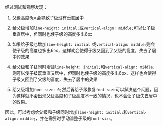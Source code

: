 经过测试和观察发现：

1. 父级高度6px会导致子级没有垂直居中

2. 给父级增加`line-height: initial;`或`vertical-align: middle;`可以让子级垂直居中，但同时也使子级的高度多出6px

3. 如果给子级也增加`line-height: initial;`或`vertical-align: middle;`则会使子级的高度也多出6px，这样就会使得子级又回到了父级的高度，失去了居中的效果

4. 给父级和子级同时增加`line-height: initial;`和`vertical-align: middle;`则可以使子级既垂直又居中，但同时也使子级的高度多出6px，这样也会使得子级又回到了父级的高度，失去了居中的效果

5. 给父级增加`font-size: 0;`然后再给子级恢复`font-size`可以解决这个问题，因为这样就不会出现父级高度和子级高度不一致的情况，也不会让子级失去居中的效果。

因此，可以考虑给父级和子级同时增加`line-height: initial;`和`vertical-align: middle;`，并在需要时手动调整子级的`font-size`。
